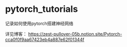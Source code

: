 # pytorch_tutorials

记录如何使用pytorch搭建神经网络 

详见博客：
https://zest-pullover-05b.notion.site/Pytorch-cca0f0f9aa67423eb4a887e62f01344f